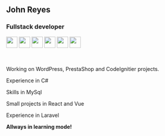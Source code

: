 <h2>John Reyes</h2>
<h3>Fullstack developer</h3>
<div>
 <img src="https://upload.wikimedia.org/wikipedia/commons/thumb/6/61/HTML5_logo_and_wordmark.svg/2048px-HTML5_logo_and_wordmark.svg.png" height="30" />
 <img src="https://cdn.cdnlogo.com/logos/j/69/javascript.svg" height="30" />
 <img src="https://cdn-icons-png.flaticon.com/512/919/919826.png" height="30" />
 <img src="https://cdn.tutsplus.com/net/uploads/2013/06/procedural-to-oop-php-retina-preview.jpg" height="30" />
 <img src="https://cdn-icons-png.flaticon.com/512/174/174881.png" height="30" />
 <img src="https://static.cdnlogo.com/logos/c/68/c-sharp-800x800.png" height="30" />
<div>

<div>
<p>&nbsp;</p>
<p>Working on WordPress, PrestaShop and CodeIgnitier projects.</p>
<p>Experience in C# </p>
<p>Skills in MySql</p>
<p>Small projects in React and Vue</p>
<p>Experience in Laravel</p>

<p><strong>Allways in learning mode!</strong></p>

</div>


